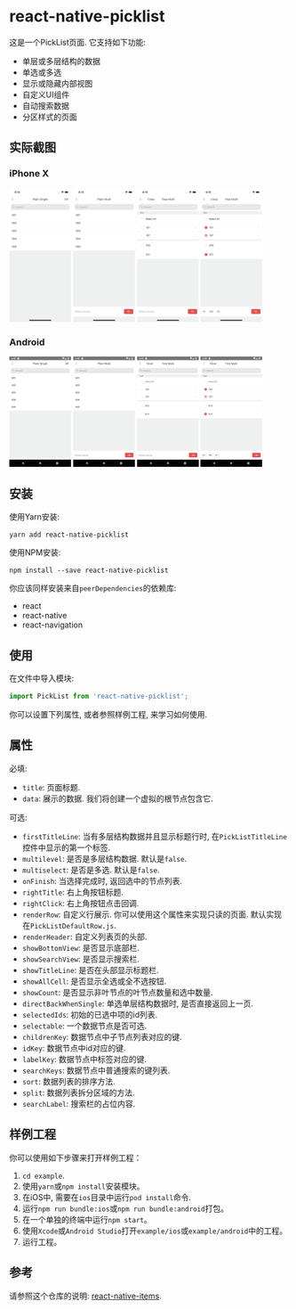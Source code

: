 # react-native-picklist

这是一个PickList页面. 它支持如下功能:

* 单层或多层结构的数据
* 单选或多选
* 显示或隐藏内部视图
* 自定义UI组件
* 自动搜索数据
* 分区样式的页面

## 实际截图

### iPhone X

<p float="left">

<img src="/resource/iPhoneX-PlainSingle.png" width="22%">

<img src="/resource/iPhoneX-PlainMulti.png" width="22%">

<img src="/resource/iPhoneX-TreeMulti.png" width="22%">

<img src="/resource/iPhoneX-TreeMultiStatus.png" width="22%">

</p>

### Android

<p float="left">

<img src="/resource/Android-PlainSingle.png" width="22%">

<img src="/resource/Android-PlainMulti.png" width="22%">

<img src="/resource/Android-TreeMulti.png" width="22%">

<img src="/resource/Android-TreeMultiStatus.png" width="22%">

</p>

## 安装

使用Yarn安装:

```shell
yarn add react-native-picklist
```

使用NPM安装:

```shell
npm install --save react-native-picklist
```

你应该同样安装来自`peerDependencies`的依赖库:

* react
* react-native
* react-navigation

## 使用

在文件中导入模块:

```jsx
import PickList from 'react-native-picklist';
```

你可以设置下列属性, 或者参照样例工程, 来学习如何使用.

## 属性

必填:

* `title`: 页面标题.
* `data`: 展示的数据. 我们将创建一个虚拟的根节点包含它.

可选:

* `firstTitleLine`: 当有多层结构数据并且显示标题行时, 在`PickListTitleLine`控件中显示的第一个标签.
* `multilevel`: 是否是多层结构数据. 默认是`false`.
* `multiselect`: 是否是多选. 默认是`false`.
* `onFinish`: 当选择完成时, 返回选中的节点列表.
* `rightTitle`: 右上角按钮标题.
* `rightClick`: 右上角按钮点击回调.
* `renderRow`: 自定义行展示. 你可以使用这个属性来实现只读的页面. 默认实现在`PickListDefaultRow.js`.
* `renderHeader`: 自定义列表页的头部.
* `showBottomView`: 是否显示底部栏.
* `showSearchView`: 是否显示搜索栏.
* `showTitleLine`: 是否在头部显示标题栏.
* `showAllCell`: 是否显示全选或全不选按钮.
* `showCount`: 是否显示非叶节点的叶节点数量和选中数量.
* `directBackWhenSingle`: 单选单层结构数据时, 是否直接返回上一页.
* `selectedIds`: 初始的已选中项的id列表.
* `selectable`: 一个数据节点是否可选.
* `childrenKey`: 数据节点中子节点列表对应的键.
* `idKey`: 数据节点中id对应的键.
* `labelKey`: 数据节点中标签对应的键.
* `searchKeys`: 数据节点中普通搜索的键列表.
* `sort`: 数据列表的排序方法.
* `split`: 数据列表拆分区域的方法.
* `searchLabel`: 搜索栏的占位内容.

## 样例工程

你可以使用如下步骤来打开样例工程：

1. `cd example`.
1. 使用`yarn`或`npm install`安装模块。
1. 在iOS中, 需要在`ios`目录中运行`pod install`命令.
1. 运行`npm run bundle:ios`或`npm run bundle:android`打包。
1. 在一个单独的终端中运行`npm start`。
1. 使用`Xcode`或`Android Studio`打开`example/ios`或`example/android`中的工程。
1. 运行工程。

## 参考

请参照这个仓库的说明: [react-native-items](https://github.com/gaoxiaosong/react-native-items/blob/master/README-zh_CN.md).